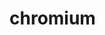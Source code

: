 <!-- generated by markdown-notes-tree -->

# chromium

<!-- optional markdown-notes-tree directory description starts here -->

<!-- optional markdown-notes-tree directory description ends here -->


